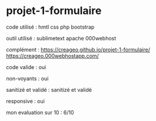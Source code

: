 # projet-1-formulaire

code utilisé : hmtl css php bootstrap

outil utilisé : sublimetext apache 000webhost 

complément : https://creageo.github.io/projet-1-formulaire/ https://creageo.000webhostapp.com/

code valide : oui

non-voyants : oui

sanitizé et validé : sanitizé et validé

responsive : oui

mon evaluation sur 10 : 6/10
